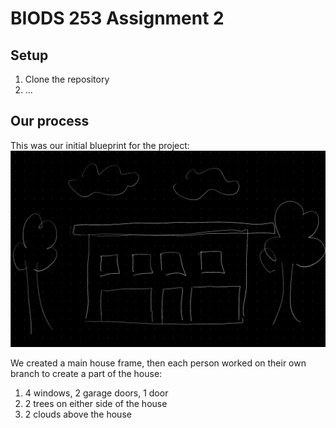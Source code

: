 # BIODS 253 Assignment 2

## Setup

1. Clone the repository
2. ...

## Our process

This was our initial blueprint for the project:
![Initial blueprint](blueprint.jpeg)

We created a main house frame, then each person worked on their own branch to create a part of the house:

1. 4 windows, 2 garage doors, 1 door
2. 2 trees on either side of the house
3. 2 clouds above the house
